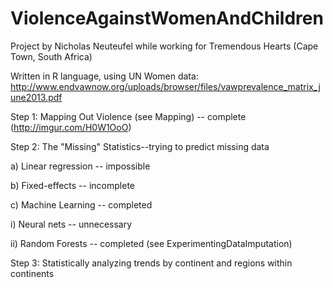 ViolenceAgainstWomenAndChildren
===============================
Project by Nicholas Neuteufel while working for Tremendous Hearts (Cape Town, South Africa)


Written in R language, using UN Women data: http://www.endvawnow.org/uploads/browser/files/vawprevalence_matrix_june2013.pdf

Step 1: Mapping Out Violence (see Mapping) -- complete (http://imgur.com/H0W1OoO)


Step 2: The "Missing" Statistics--trying to predict missing data

a) Linear regression -- impossible

b) Fixed-effects -- incomplete

c) Machine Learning -- completed

i) Neural nets -- unnecessary

ii) Random Forests -- completed (see ExperimentingDataImputation)


Step 3: Statistically analyzing trends by continent and regions within continents
